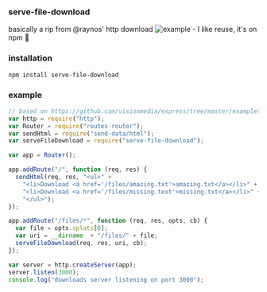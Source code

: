### serve-file-download

basically a rip from @raynos' http download ![example](https://github.com/Raynos/http-framework/tree/master/examples/downloads) - I like reuse, it's on npm :metal:

### installation 

    npm install serve-file-download

### example

```javascript
// based on https://github.com/visionmedia/express/tree/master/examples/downloads
var http = require("http");
var Router = require("routes-router");
var sendHtml = require("send-data/html");
var serveFileDownload = require("serve-file-download");

var app = Router();

app.addRoute("/", function (req, res) {
  sendHtml(req, res, "<ul>" +
    "<li>Download <a href='/files/amazing.txt'>amazing.txt</a></li>" +
    "<li>Download <a href='/files/missing.text'>missing.txt</a></li>" +
    "</ul>");
});

app.addRoute("/files/*", function (req, res, opts, cb) {
  var file = opts.splats[0];
  var uri = __dirname  + "/files/" + file;
  serveFileDownload(req, res, uri, cb);
});

var server = http.createServer(app);
server.listen(3000);
console.log("downloads server listening on port 3000");
```
